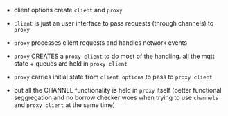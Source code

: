 
* client options create `client` and `proxy`

* `client` is just an user interface to pass requests (through channels) to `proxy`

* `proxy` processes client requests and handles network events

* `proxy` CREATES a `proxy client` to do most of the handling. all the mqtt state + queues are held in `proxy client`

* `proxy` carries initial state from `client options` to pass to `proxy client`

* but all the CHANNEL functionality is held in `proxy` itself (better functional seggregation and no borrow checker woes when trying to use `channels` and `proxy client` at the same time)